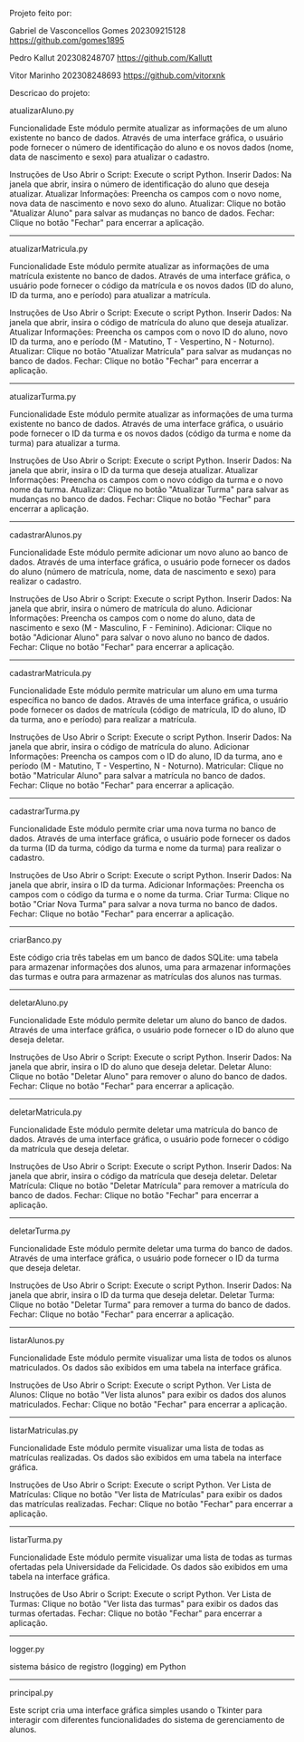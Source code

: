 Projeto feito por:

Gabriel de Vasconcellos Gomes 202309215128
https://github.com/gomes1895

Pedro Kallut 202308248707
https://github.com/Kallutt


Vitor Marinho 202308248693
https://github.com/vitorxnk

Descricao do projeto:

atualizarAluno.py

Funcionalidade
Este módulo permite atualizar as informações de um aluno existente no banco de dados. Através de uma interface gráfica, o usuário pode fornecer o número de identificação do aluno e os novos dados (nome, data de nascimento e sexo) para atualizar o cadastro.

Instruções de Uso
Abrir o Script: Execute o script Python.
Inserir Dados: Na janela que abrir, insira o número de identificação do aluno que deseja atualizar.
Atualizar Informações: Preencha os campos com o novo nome, nova data de nascimento e novo sexo do aluno.
Atualizar: Clique no botão "Atualizar Aluno" para salvar as mudanças no banco de dados.
Fechar: Clique no botão "Fechar" para encerrar a aplicação.

---------------------------------------------------------------------------------------------------------------

atualizarMatricula.py

Funcionalidade
Este módulo permite atualizar as informações de uma matrícula existente no banco de dados. Através de uma interface gráfica, o usuário pode fornecer o código da matrícula e os novos dados (ID do aluno, ID da turma, ano e período) para atualizar a matrícula.

Instruções de Uso
Abrir o Script: Execute o script Python.
Inserir Dados: Na janela que abrir, insira o código de matrícula do aluno que deseja atualizar.
Atualizar Informações: Preencha os campos com o novo ID do aluno, novo ID da turma, ano e período (M - Matutino, T - Vespertino, N - Noturno).
Atualizar: Clique no botão "Atualizar Matrícula" para salvar as mudanças no banco de dados.
Fechar: Clique no botão "Fechar" para encerrar a aplicação.

---------------------------------------------------------------------------------------------------------------

atualizarTurma.py

Funcionalidade
Este módulo permite atualizar as informações de uma turma existente no banco de dados. Através de uma interface gráfica, o usuário pode fornecer o ID da turma e os novos dados (código da turma e nome da turma) para atualizar a turma.

Instruções de Uso
Abrir o Script: Execute o script Python.
Inserir Dados: Na janela que abrir, insira o ID da turma que deseja atualizar.
Atualizar Informações: Preencha os campos com o novo código da turma e o novo nome da turma.
Atualizar: Clique no botão "Atualizar Turma" para salvar as mudanças no banco de dados.
Fechar: Clique no botão "Fechar" para encerrar a aplicação.

---------------------------------------------------------------------------------------------------------------

cadastrarAlunos.py

Funcionalidade
Este módulo permite adicionar um novo aluno ao banco de dados. Através de uma interface gráfica, o usuário pode fornecer os dados do aluno (número de matrícula, nome, data de nascimento e sexo) para realizar o cadastro.

Instruções de Uso
Abrir o Script: Execute o script Python.
Inserir Dados: Na janela que abrir, insira o número de matrícula do aluno.
Adicionar Informações: Preencha os campos com o nome do aluno, data de nascimento e sexo (M - Masculino, F - Feminino).
Adicionar: Clique no botão "Adicionar Aluno" para salvar o novo aluno no banco de dados.
Fechar: Clique no botão "Fechar" para encerrar a aplicação.

---------------------------------------------------------------------------------------------------------------

cadastrarMatricula.py

Funcionalidade
Este módulo permite matricular um aluno em uma turma específica no banco de dados. Através de uma interface gráfica, o usuário pode fornecer os dados de matrícula (código de matrícula, ID do aluno, ID da turma, ano e período) para realizar a matrícula.

Instruções de Uso
Abrir o Script: Execute o script Python.
Inserir Dados: Na janela que abrir, insira o código de matrícula do aluno.
Adicionar Informações: Preencha os campos com o ID do aluno, ID da turma, ano e período (M - Matutino, T - Vespertino, N - Noturno).
Matricular: Clique no botão "Matricular Aluno" para salvar a matrícula no banco de dados.
Fechar: Clique no botão "Fechar" para encerrar a aplicação.

---------------------------------------------------------------------------------------------------------------

cadastrarTurma.py

Funcionalidade
Este módulo permite criar uma nova turma no banco de dados. Através de uma interface gráfica, o usuário pode fornecer os dados da turma (ID da turma, código da turma e nome da turma) para realizar o cadastro.

Instruções de Uso
Abrir o Script: Execute o script Python.
Inserir Dados: Na janela que abrir, insira o ID da turma.
Adicionar Informações: Preencha os campos com o código da turma e o nome da turma.
Criar Turma: Clique no botão "Criar Nova Turma" para salvar a nova turma no banco de dados.
Fechar: Clique no botão "Fechar" para encerrar a aplicação.

---------------------------------------------------------------------------------------------------------------

criarBanco.py

Este código cria três tabelas em um banco de dados SQLite: uma tabela para armazenar informações dos alunos, uma para armazenar informações das turmas e outra para armazenar as matrículas dos alunos nas turmas.

---------------------------------------------------------------------------------------------------------------

deletarAluno.py

Funcionalidade
Este módulo permite deletar um aluno do banco de dados. Através de uma interface gráfica, o usuário pode fornecer o ID do aluno que deseja deletar.

Instruções de Uso
Abrir o Script: Execute o script Python.
Inserir Dados: Na janela que abrir, insira o ID do aluno que deseja deletar.
Deletar Aluno: Clique no botão "Deletar Aluno" para remover o aluno do banco de dados.
Fechar: Clique no botão "Fechar" para encerrar a aplicação.

---------------------------------------------------------------------------------------------------------------

deletarMatricula.py

Funcionalidade
Este módulo permite deletar uma matrícula do banco de dados. Através de uma interface gráfica, o usuário pode fornecer o código da matrícula que deseja deletar.

Instruções de Uso
Abrir o Script: Execute o script Python.
Inserir Dados: Na janela que abrir, insira o código da matrícula que deseja deletar.
Deletar Matrícula: Clique no botão "Deletar Matrícula" para remover a matrícula do banco de dados.
Fechar: Clique no botão "Fechar" para encerrar a aplicação.

---------------------------------------------------------------------------------------------------------------

deletarTurma.py

Funcionalidade
Este módulo permite deletar uma turma do banco de dados. Através de uma interface gráfica, o usuário pode fornecer o ID da turma que deseja deletar.

Instruções de Uso
Abrir o Script: Execute o script Python.
Inserir Dados: Na janela que abrir, insira o ID da turma que deseja deletar.
Deletar Turma: Clique no botão "Deletar Turma" para remover a turma do banco de dados.
Fechar: Clique no botão "Fechar" para encerrar a aplicação.

---------------------------------------------------------------------------------------------------------------

listarAlunos.py

Funcionalidade
Este módulo permite visualizar uma lista de todos os alunos matriculados. Os dados são exibidos em uma tabela na interface gráfica.

Instruções de Uso
Abrir o Script: Execute o script Python.
Ver Lista de Alunos: Clique no botão "Ver lista alunos" para exibir os dados dos alunos matriculados.
Fechar: Clique no botão "Fechar" para encerrar a aplicação.

---------------------------------------------------------------------------------------------------------------

listarMatriculas.py

Funcionalidade
Este módulo permite visualizar uma lista de todas as matrículas realizadas. Os dados são exibidos em uma tabela na interface gráfica.

Instruções de Uso
Abrir o Script: Execute o script Python.
Ver Lista de Matrículas: Clique no botão "Ver lista de Matrículas" para exibir os dados das matrículas realizadas.
Fechar: Clique no botão "Fechar" para encerrar a aplicação.

---------------------------------------------------------------------------------------------------------------

listarTurma.py

Funcionalidade
Este módulo permite visualizar uma lista de todas as turmas ofertadas pela Universidade da Felicidade. Os dados são exibidos em uma tabela na interface gráfica.

Instruções de Uso
Abrir o Script: Execute o script Python.
Ver Lista de Turmas: Clique no botão "Ver lista das turmas" para exibir os dados das turmas ofertadas.
Fechar: Clique no botão "Fechar" para encerrar a aplicação.

---------------------------------------------------------------------------------------------------------------

logger.py

sistema básico de registro (logging) em Python

---------------------------------------------------------------------------------------------------------------

principal.py

Este script cria uma interface gráfica simples usando o Tkinter para interagir com diferentes funcionalidades do sistema de gerenciamento de alunos.